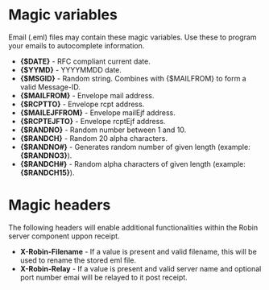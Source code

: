Magic variables
===============

Email (.eml) files may contain these magic variables.
Use these to program your emails to autocomplete information.

- **{$DATE}** - RFC compliant current date.
- **{$YYMD}** - YYYYMMDD date.
- **{$MSGID}** - Random string. Combines with {$MAILFROM} to form a valid Message-ID.
- **{$MAILFROM}** - Envelope mail address.
- **{$RCPTTO}** - Envelope rcpt address.
- **{$MAILEJFFROM}** - Envelope mailEjf address.
- **{$RCPTEJFTO}** - Envelope rcptEjf address.
- **{$RANDNO}** - Random number between 1 and 10.
- **{$RANDCH}** - Random 20 alpha characters.
- **{$RANDNO#}** - Generates random number of given length (example: **{$RANDNO3}**).
- **{$RANDCH#}** - Random alpha characters of given length (example: **{$RANDCH15}**).


Magic headers
=============

The following headers will enable additional functionalities within the Robin server component uppon receipt.

- **X-Robin-Filename** - If a value is present and valid filename, this will be used to rename the stored eml file. 
- **X-Robin-Relay** - If a value is present and valid server name and optional port number emai will be relayed to it post receipt.

